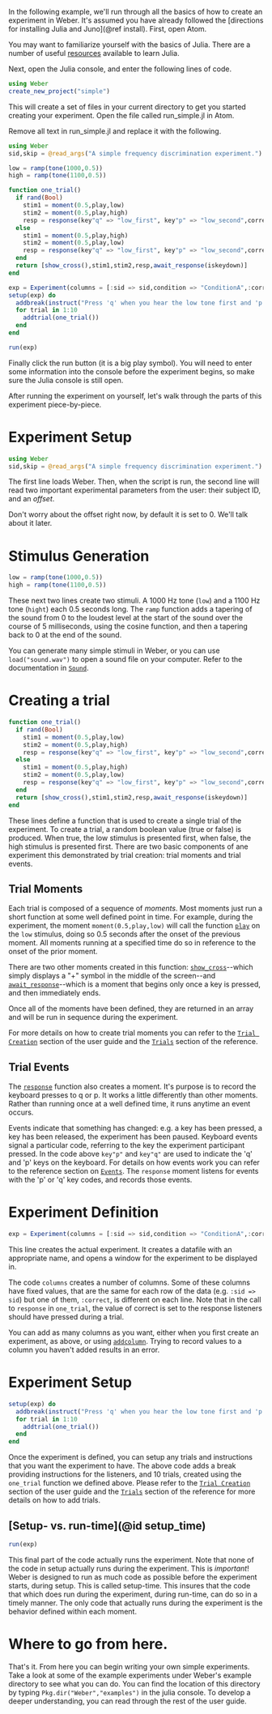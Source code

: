 In the following example, we'll run through all the basics of how to create an
experiment in Weber. It's assumed you have already followed the [directions for
installing Julia and Juno](@ref install). First, open Atom.

You may want to familiarize yourself with the basics of Julia. There are a
number of useful
[resources](http://docs.julialang.org/en/stable/manual/getting-started/#resources)
available to learn Julia.

Next, open the Julia console, and enter the following lines of code.

```julia
using Weber
create_new_project("simple")
```

This will create a set of files in your current directory to get you started
creating your experiment. Open the file called run_simple.jl in Atom.

Remove all text in run_simple.jl and replace it with the following.

```julia
using Weber
sid,skip = @read_args("A simple frequency discrimination experiment.")

low = ramp(tone(1000,0.5))
high = ramp(tone(1100,0.5))

function one_trial()
  if rand(Bool)
    stim1 = moment(0.5,play,low)
	stim2 = moment(0.5,play,high)
    resp = response(key"q" => "low_first", key"p" => "low_second",correct = "low_first")
  else
	stim1 = moment(0.5,play,high)
	stim2 = moment(0.5,play,low)
    resp = response(key"q" => "low_first", key"p" => "low_second",correct = "low_second")	
  end
  return [show_cross(),stim1,stim2,resp,await_response(iskeydown)]
end

exp = Experiment(columns = [:sid => sid,condition => "ConditionA",:correct],skip=skip)
setup(exp) do
  addbreak(instruct("Press 'q' when you hear the low tone first and 'p' otherwise."))
  for trial in 1:10
    addtrial(one_trial())
  end
end

run(exp)
```

Finally click the run button (it is a big play symbol). You will need to
enter some information into the console before the experiment begins, so make sure
the Julia console is still open.

After running the experiment on yourself, let's walk through the parts of this
experiment piece-by-piece.

# Experiment Setup

```julia
using Weber
sid,skip = @read_args("A simple frequency discrimination experiment.")
```

The first line loads Weber. Then, when the script is run, the second line will read two important experimental parameters from the user: their subject ID, and an *offset*.

Don't worry about the offset right now, by default it is set to 0. We'll talk about it later.

# Stimulus Generation

```julia
low = ramp(tone(1000,0.5))
high = ramp(tone(1100,0.5))
```

These next two lines create two stimuli. A 1000 Hz tone (`low`) and a 1100 Hz
tone (`hight`) each 0.5 seconds long. The `ramp` function adds a tapering of the
sound from 0 to the loudest level at the start of the sound over the course of 5
milliseconds, using the cosine function, and then a tapering back to 0 at the
end of the sound.

You can generate many simple stimuli in Weber, or you can use `load("sound.wav")`
to open a sound file on your computer. Refer to the documentation in
[`Sound`](sound.md).

# Creating a trial

```julia
function one_trial()
  if rand(Bool)
    stim1 = moment(0.5,play,low)
	stim2 = moment(0.5,play,high)
    resp = response(key"q" => "low_first", key"p" => "low_second",correct = "low_first")
  else
	stim1 = moment(0.5,play,high)
	stim2 = moment(0.5,play,low)
    resp = response(key"q" => "low_first", key"p" => "low_second",correct = "low_second")	
  end
  return [show_cross(),stim1,stim2,resp,await_response(iskeydown)]
end
```

These lines define a function that is used to create a single trial of the
experiment. To create a trial, a random boolean value (true or false) is
produced. When true, the low stimulus is presented first, when false, the high
stimulus is presented first. There are two basic components of ane experiment
this demonstrated by trial creation: trial moments and trial events.

## Trial Moments

Each trial is composed of a sequence of *moments*. Most moments just run a
short function at some well defined point in time. For example, during the
experiment, the moment `moment(0.5,play,low)` will call the function
[`play`](@ref) on the `low` stimulus, doing so 0.5 seconds after the onset of
the previous moment. All moments running at a specified time do so in reference
to the onset of the prior moment.

There are two other moments created in this function: [`show_cross`](@ref)--which simply
displays a "+" symbol in the middle of the screen--and
[`await_response`](@ref)--which is a moment that begins only once a key is
pressed, and then immediately ends.

Once all of the moments have been defined, they are returned in an array and
will be run in sequence during the experiment.

For more details on how to create trial moments you can refer to the
[`Trial Creation`](trial_guide.md) section of the user guide and the [`Trials`](trials.md)
section of the reference.

## Trial Events

The [`response`](@ref) function also creates a moment. It's purpose is to record the
keyboard presses to q or p. It works a little differently than other
moments. Rather than running once at a well defined time, it runs anytime an
event occurs.

Events indicate that something has changed: e.g. a key has been pressed, a key
has been released, the experiment has been paused. Keyboard events signal a
particular code, referring to the key the experiment participant pressed. In the
code above `key"p"` and `key"q"` are used to indicate the 'q' and 'p' keys on
the keyboard. For details on how events work you can refer to the reference
section on [`Events`](event.md). The `response` moment listens for events with the
'p' or 'q' key codes, and records those events.

# Experiment Definition

```julia
exp = Experiment(columns = [:sid => sid,condition => "ConditionA",:correct],skip=skip) 
```

This line creates the actual experiment. It creates a datafile with an
appropriate name, and opens a window for the experiment to be displayed in.

The code `columns` creates a number of columns. Some of these columns have fixed
values, that are the same for each row of the data (e.g. `:sid => sid`) but one
of them, `:correct`, is different on each line. Note that in the call to `response` in
`one_trial`, the value of correct is set to the response listeners should have
pressed during a trial.

You can add as many columns as you want, either when you first create an
experiment, as above, or using [`addcolumn`](@ref). Trying to record values to a
column you haven't added results in an error.

# Experiment Setup

```julia
setup(exp) do
  addbreak(instruct("Press 'q' when you hear the low tone first and 'p' otherwise."))
  for trial in 1:10
    addtrial(one_trial())
  end
end
```

Once the experiment is defined, you can setup any trials and instructions that
you want the experiment to have. The above code adds a break providing
instructions for the listeners, and 10 trials, created using the `one_trial`
function we defined above. Please refer to the [`Trial Creation`](trial_guide.md) section
of the user guide and the [`Trials`](trials.md) section of the reference for more
details on how to add trials.

## [Setup- vs. run-time](@id setup_time)

```julia
run(exp)
```

This final part of the code actually runs the experiment. Note that none of the
code in setup actually runs during the experiment. This is _important_! Weber is
designed to run as much code as possible before the experiment starts, during
setup. This is called setup-time. This insures that the code that which
does run during the experiment, during run-time, can do so in a timely manner. The
only code that actually runs during the experiment is the behavior defined
within each moment.

# Where to go from here.

That's it. From here you can begin writing your own simple experiments. Take a
look at some of the example experiments under Weber's example directory to see
what you can do. You can find the location of this directory by typing
`Pkg.dir("Weber","examples")` in the julia console. To develop a deeper
understanding, you can read through the rest of the user guide.
